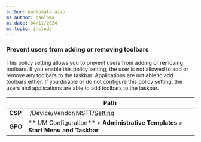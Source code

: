 ```yaml
---
author: paolomatarazzo
ms.author: paoloma
ms.date: 04/11/2024
ms.topic: include
---
```


### Prevent users from adding or removing toolbars

This policy setting allows you to prevent users from adding or removing toolbars. If you enable this policy setting, the user is not allowed to add or remove any toolbars to the taskbar. Applications are not able to add toolbars either. If you disable or do not configure this policy setting, the users and applications are able to add toolbars to the taskbar.

|  | Path |
|--|--|
| **CSP** | ./Device/Vendor/MSFT/[Setting]() |
| **GPO** | ** UM Configuration** > **Administrative Templates** > **Start Menu and Taskbar** |
